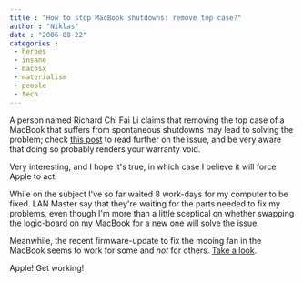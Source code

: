 ```yaml
---
title : "How to stop MacBook shutdowns: remove top case?"
author : "Niklas"
date : "2006-08-22"
categories : 
 - heroes
 - insane
 - macosx
 - materialism
 - people
 - tech
---
```


A person named Richard Chi Fai Li claims that removing the top case of a MacBook that suffers from spontaneous shutdowns may lead to solving the problem; check [this post](http://www.macfixit.com/article.php?story=20060821101232169) to read further on the issue, and be very aware that doing so probably renders your warranty void.

Very interesting, and I hope it's true, in which case I believe it will force Apple to act.

While on the subject I've so far waited 8 work-days for my computer to be fixed. LAN Master say that they're waiting for the parts needed to fix my problems, even though I'm more than a little sceptical on whether swapping the logic-board on my MacBook for a new one will solve the issue.

Meanwhile, the recent firmware-update to fix the mooing fan in the MacBook seems to work for some and _not_ for others. [Take a look](http://www.appledefects.com/?p=84).

Apple! Get working!
